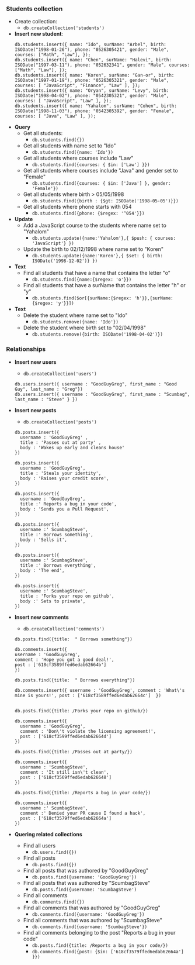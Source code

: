 ### Students collection

- Create collection:
  - `db.createCollection('students')`
- **Insert new student**:
  ```
  db.students.insert({ name: "Ido", surName: "Arbel", birth: ISODate("1998-01-26"), phone: "0526305421", gender: "Male", courses: ["Math", "Law"], });
  db.students.insert({ name: "Chen", surName: "Halevi", birth: ISODate("1997-03-11"), phone: "052632341", gender: "Male", courses: ["Math", "Law"], });
  db.students.insert({ name: "Koren", surName: "Gan-or", birth: ISODate("1997-01-19"), phone: "0526305321", gender: "Male", courses: [ "JavaScript", "Finance", "Law" ], });
  db.students.insert({ name: "Oryan", surName: "Levy", birth: ISODate("1998-04-02"), phone: "0542305321", gender: "Male", courses: [ "JavaScript", "Law" ], });
  db.students.insert({ name: "Yahalom", surName: "Cohen", birth: ISODate("1998-11-03"), phone: "0542305392", gender: "Female", courses: [ "Java", "Law" ], });
  ```
- **Query**
  - Get all students:
    - `db.students.find({})`
  - Get all students with name set to "Ido"
    - `db.students.find({name: 'Ido'})`
  - Get all students where courses include "Law"
    - `db.students.find({courses: { $in: ['Law'] }})`
  - Get all students where courses include "Java" and gender set to "Female"
    - `db.students.find({courses: { $in: ['Java'] }, gender: 'Female'})`
  - Get all students where birth > 05/05/1998
    - `db.students.find({birth : {$gt: ISODate('1998-05-05')}})`
  - Get all students where phone starts with 054
    - `db.students.find({phone: {$regex: '^054'}})`
- **Update**
  - Add a JavaScript course to the students where name set to "Yahalom"
    - `db.students.update({name:'Yahalom'},{ $push: { courses: 'JavaScript'} })`
  - Update the birth to 02/12/1998 where name set to "Koren"
    - `db.students.update({name:'Koren'},{ $set: { birth: ISODate('1998-12-02')} })`
- **Text**
  - Find all students that have a name that contains the letter "o"
    - `db.students.find({name:{$regex: 'o'}})`
  - Find all students that have a surName that contains the letter "h" or "y"
    - `db.students.find($or[{surName:{$regex: 'h'}},{surName:{$regex: 'y'}}])`
- **Text**
  - Delete the student where name set to "Ido"
    - `db.students.remove({name: 'Ido'})`
  - Delete the student where birth set to "02/04/1998"
    - `db.students.remove({birth: ISODate('1998-04-02')})`

### Relationships

- **Insert new users**

  - `db.createCollection('users')`

  ```
  db.users.insert({ username : "GoodGuyGreg", first_name : "Good Guy", last_name : "Greg"})
  db.users.insert({ username : "GoodGuyGreg", first_name : "Scumbag", last_name : "Steve" } })
  ```

- **Insert new posts**

  - `db.createCollection('posts')`

  ```
  db.posts.insert({
    username : 'GoodGuyGreg' ,
    title : 'Passes out at party' ,
    body : 'Wakes up early and cleans house'
  })

  db.posts.insert({
    username : 'GoodGuyGreg',
    title : 'Steals your identity',
    body : 'Raises your credit score',
  })

  db.posts.insert({
    username : 'GoodGuyGreg',
    title :' Reports a bug in your code',
    body : 'Sends you a Pull Request',
  })

  db.posts.insert({
    username :' ScumbagSteve',
    title :' Borrows something',
    body : 'Sells it',
  })

  db.posts.insert({
    username :' ScumbagSteve',
    title :' Borrows everything',
    body : 'The end',
  })

  db.posts.insert({
    username :' ScumbagSteve',
    title : 'Forks your repo on github',
    body :' Sets to private',
  })
  ```

- **Insert new comments**

  - `db.createCollection('comments')`

  ```
  db.posts.find({title:  " Borrows something"})

  db.comments.insert({
  username : 'GoodGuyGreg',
  comment : 'Hope you got a good deal!',
  post : ['618cf3589ffed6edab62664b']
  })

  db.posts.find({title:  " Borrows everything"})

  db.comments.insert({ username : 'GoodGuyGreg', comment : 'What\'s mine is yours!', post : ['618cf3589ffed6edab62664c']  })


  db.posts.find({title: /Forks your repo on github/})

  db.comments.insert({
    username : 'GoodGuyGreg',
    comment : 'Don\'t violate the licensing agreement!',
    post : ['618cf3599ffed6edab62664d']
  })

  db.posts.find({title: /Passes out at party/})

  db.comments.insert({
    username : 'ScumbagSteve',
    comment : 'It still isn\'t clean',
    post : ['618cf3569ffed6edab626648']
  })

  db.posts.find({title: /Reports a bug in your code/})

  db.comments.insert({
    username :' ScumbagSteve',
    comment :' Denied your PR cause I found a hack',
    post : ['618cf3579ffed6edab62664a']
  })
  ```

- **Quering related collections**

  - Find all users
    - `db.users.find({})`
  - Find all posts
    - `db.posts.find({})`
  - Find all posts that was authored by "GoodGuyGreg"
    - `db.posts.find({username: 'GoodGuyGreg'})`
  - Find all posts that was authored by "ScumbagSteve"
    - `db.posts.find({username: 'ScumbagSteve')`
  - Find all comments
    - `db.comments.find({})`
  - Find all comments that was authored by "GoodGuyGreg"
    - `db.comments.find({username: 'GoodGuyGreg'})`
  - Find all comments that was authored by "ScumbagSteve"
    - `db.comments.find({username: 'ScumbagSteve'})`
  - Find all comments belonging to the post "Reports a bug in your code"
    - `db.posts.find({title: /Reports a bug in your code/})`
    - `db.comments.find({post: {$in: ['618cf3579ffed6edab62664a'] }})`

